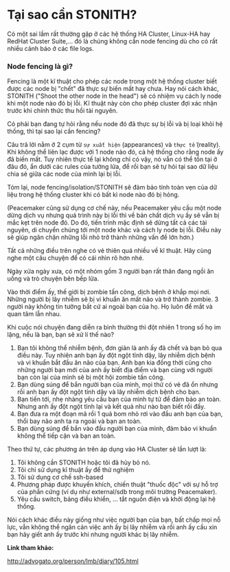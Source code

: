 # Tại sao cần STONITH?

Có một sai lầm rất thường gặp ở các hệ thống HA Cluster, Linux-HA hay RedHat Cluster Suite,... đó là chúng không cần node fencing dù cho có rất nhiều cảnh báo ở các file logs.

### Node fencing là gì?

Fencing là một kĩ thuật cho phép các node trong một hệ thống cluster biết được các node bị "chết" đã thực sự biến mất hay chưa. Hay nói cách khác, STONITH ("Shoot the other node in the head") sẽ có nhiệm vụ cách ly node khi một node nào đó bị lỗi. Kĩ thuật này còn cho phép cluster đợi xác nhận trước khi chính thức thu hồi tài nguyên.

Có phải bạn đang tự hỏi rằng nếu node đó đã thực sự bị lỗi và bị loại khỏi hệ thống, thì tại sao lại cần fencing?

Câu trả lời nằm ở 2 cụm từ `sự xuất hiện` (appearances) và `thực tế` (reality). Khi không thể liên lạc được với 1 node nào đó, cả hệ thống cho rằng node ấy đã biến mất. Tuy nhiên thực tế lại không chỉ có vậy, nó vẫn có thể tồn tại ở đâu đó, ẩn dưới các rules của tường lửa, để rồi bạn sẽ tự hỏi tại sao dữ liệu chia sẻ giữa các node của mình lại bị lỗi.

Tóm lại, node fencing/isolation/STONITH sẽ đảm bảo tính toàn vẹn của dữ liệu trong hệ thống cluster khi có bất kì node nào đó bị hỏng.

(Peacemaker cũng sử dụng cơ chế này, nếu Peacemaker yêu cầu một node dừng dịch vụ nhưng quá trình này bị lỗi thì về bản chất dịch vụ ấy sẽ vẫn bị mắc kẹt trên node đó. Do đó, tiến trình mặc định sẽ dừng tất cả các tài nguyên, di chuyển chúng tới một node khác và cách ly node bị lỗi. Điều này sẽ giúp ngăn chặn những lỗi nhỏ trở thành những vấn đề lớn hơn.)

Tất cả những điều trên nghe có vẻ thiên quá nhiều về kĩ thuật. Hãy cùng nghe một câu chuyện để có cái nhìn rõ hơn nhé.

Ngày xửa ngày xưa, có một nhóm gồm 3 người bạn rất thân đang ngồi ăn uống và trò chuyện bên bếp lửa.

Vào thời điểm ấy, thế giới bị zombie tấn công, dịch bệnh ở khắp mọi nơi. Những người bị lây nhiễm sẽ bị vi khuẩn ăn mất não và trở thành zombie.  3 người này không tin tưởng bất cứ ai ngoài bạn của họ. Họ luôn để mắt và quan tâm lẫn nhau.

Khi cuộc nói chuyện đang diễn ra bình thường thì đột nhiên 1 trong số họ im lặng, nếu là bạn, bạn sẽ xử lí thế nào?

1. Bạn tôi không thể nhiễm bệnh, đơn giản là anh ấy đã chết và bạn bỏ qua điều này. Tuy nhiên anh bạn ấy đột ngột tỉnh dậy, lây nhiễm dịch bệnh và vi khuẩn bắt đầu ăn não của bạn. Anh bạn kia đồng thời cũng cho những người bạn mới của anh ấy biết địa điểm và bạn cùng với người bạn còn lại của mình sẽ bị một hội zombie tấn công.
2. Bạn dùng súng để bắn người bạn của mình, mọi thứ có vẻ đã ổn nhưng rồi anh bạn ấy đột ngột tỉnh dậy và lây nhiễm dịch bệnh cho bạn.
3. Bạn tiến tới, nhẹ nhàng yêu cầu bạn của mình tự tử để đảm bảo an toàn. Nhưng anh ấy đột ngột tỉnh lại và kết quả như nào bạn biết rồi đấy.
4. Bạn đưa ra một đoạn mã rồi 1 quả bom nhỏ rơi vào đầu anh bạn của bạn, thổi bay não anh ta ra ngoài và bạn an toàn. 
5. Bạn dùng súng để bắn vào đầu người bạn của mình, đảm bảo vi khuẩn không thể tiếp cận và bạn an toàn.

Theo thứ tự, các phương án trên áp dụng vào HA Cluster sẽ lần lượt là:

1. Tôi không cần STONITH hoặc tôi đã hủy bỏ nó.
2. Tôi chỉ sử dụng kĩ thuật ấy để thử nghiệm
3. Tôi sử dụng cơ chế ssh-based
4. Phương pháp được khuyến khích, chiến thuật "thuốc độc" với sự hỗ trợ của phần cứng (ví dụ như external/sdb trong môi trường Peacemaker). 
5. Yêu cầu switch, bảng điều khiển, ... tắt nguồn điện và khởi động lại hệ thống.

Nói cách khác điều này giống như việc người bạn của bạn, bất chấp mọi nỗ lực, vẫn không thể ngăn cản việc anh ấy bị lây nhiễm và rồi anh ấy cầu xin bạn hãy giết anh ấy trước khi nhưng người khác bị lây nhiễm.



**Link tham khảo:**

http://advogato.org/person/lmb/diary/105.html

